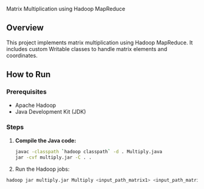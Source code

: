  Matrix Multiplication using Hadoop MapReduce

## Overview
This project implements matrix multiplication using Hadoop MapReduce. It includes custom Writable classes to handle matrix elements and coordinates.


## How to Run

### Prerequisites
- Apache Hadoop
- Java Development Kit (JDK)

### Steps
1. **Compile the Java code:**
   ```bash
   javac -classpath `hadoop classpath` -d . Multiply.java
   jar -cvf multiply.jar -C . .
   ```
2. Run the Hadoop jobs:
  ```bash
  hadoop jar multiply.jar Multiply <input_path_matrix1> <input_path_matrix2> <intermediate_output_path> <final_output_path>
  ```

